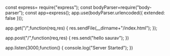 const express= require("express");
const bodyParser=require("body-parser");
const app=express();
app.use(bodyParser.urlencoded({ extended: false }));

app.get("/",function(req,res)
{
    res.sendFile(__dirname+"/index.html");
});

app.post("/",function(req,res)
{
    res.send("hello saurav");
})

app.listen(3000,function()
{
    console.log("Server Started");
})



